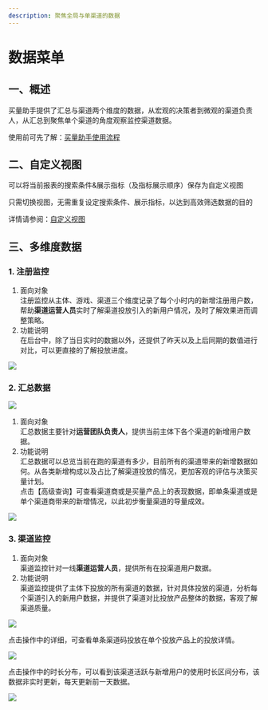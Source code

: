 ```yaml
---
description: 聚焦全局与单渠道的数据
---
```


# 数据菜单

## 一、概述

买量助手提供了汇总与渠道两个维度的数据，从宏观的决策者到微观的渠道负责人，从汇总到聚焦单个渠道的角度观察监控渠道数据。

使用前可先了解：[买量助手使用流程](./#yi-shi-yong-liu-cheng)

## 二、自定义视图

可以将当前报表的搜索条件&展示指标（及指标展示顺序）保存为自定义视图

只需切换视图，无需重复设定搜索条件、展示指标，以达到高效筛选数据的目的

详情请参阅：[自定义视图](../../general-function/customized-view.md)

## 三、多维度数据

### 1. 注册监控

1. 面向对象\
   注册监控从主体、游戏、渠道三个维度记录了每个小时内的新增注册用户数，帮助**渠道运营人员**实时了解渠道投放引入的新用户情况，及时了解效果进而调整策略。
2. 功能说明\
   在后台中，除了当日实时的数据以外，还提供了昨天以及上后同期的数值进行对比，可以更直接的了解投放进度。

![](https://cdn.61week.com/tianmu/doc/index/image/channel/main-features/data/1.jpg)

### 2. 汇总数据

![](https://cdn.61week.com/tianmu/doc/index/image/channel/main-features/data/2.jpg)

1. 面向对象\
   汇总数据主要针对**运营团队负责人**，提供当前主体下各个渠道的新增用户数据。
2. 功能说明\
   汇总数据可以总览当前在跑的渠道有多少，目前所有的渠道带来的新增数据如何。从各类新增构成以及占比了解渠道投放的情况，更加客观的评估与决策买量计划。\
   点击【高级查询】可查看渠道商或是买量产品上的表现数据，即单条渠道或是单个渠道商带来的新增情况，以此初步衡量渠道的导量成效。

![](https://cdn.61week.com/tianmu/doc/index/image/channel/main-features/data/3.jpg)

### 3. 渠道监控

1. 面向对象\
   渠道监控针对一线**渠道运营人员**，提供所有在投渠道用户数据。
2. 功能说明\
   渠道监控提供了主体下投放的所有渠道的数据，针对具体投放的渠道，分析每个渠道引入的新用户数据，并提供了渠道对比投放产品整体的数据，客观了解渠道质量。

![](https://cdn.61week.com/tianmu/doc/index/image/channel/main-features/data/4.jpg)

点击操作中的详细，可查看单条渠道码投放在单个投放产品上的投放详情。

![](https://cdn.61week.com/tianmu/doc/index/image/channel/main-features/data/5.jpg)

点击操作中的时长分布，可以看到该渠道活跃与新增用户的使用时长区间分布，该数据非实时更新，每天更新前一天数据。

![](https://cdn.61week.com/tianmu/doc/index/image/channel/main-features/data/6.jpg)
